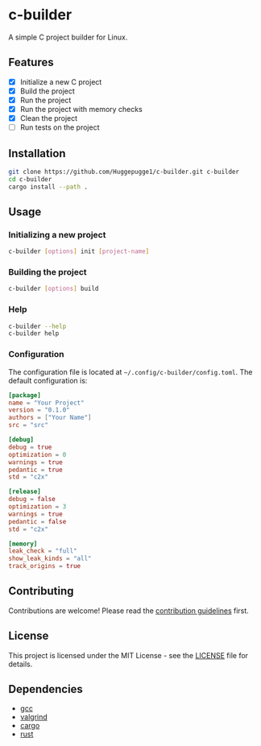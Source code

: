 # c-builder
A simple C project builder for Linux.

## Features
 - [x] Initialize a new C project
 - [x] Build the project
 - [x] Run the project
 - [x] Run the project with memory checks
 - [x] Clean the project
 - [ ] Run tests on the project

## Installation
```bash
git clone https://github.com/Huggepugge1/c-builder.git c-builder
cd c-builder
cargo install --path .
```

## Usage
### Initializing a new project
```bash
c-builder [options] init [project-name]
```

### Building the project
```bash
c-builder [options] build
```

### Help
```bash
c-builder --help
c-builder help
```

### Configuration
The configuration file is located at `~/.config/c-builder/config.toml`. The default configuration is:
```toml
[package]
name = "Your Project"
version = "0.1.0"
authors = ["Your Name"]
src = "src"

[debug]
debug = true
optimization = 0
warnings = true
pedantic = true
std = "c2x"

[release]
debug = false
optimization = 3
warnings = true
pedantic = false
std = "c2x"

[memory]
leak_check = "full"
show_leak_kinds = "all"
track_origins = true
```

## Contributing
Contributions are welcome! Please read the [contribution guidelines](CONTRIBUTING.md) first.

## License
This project is licensed under the MIT License - see the [LICENSE](LICENSE) file for details.

## Dependencies
 - [gcc](https://gcc.gnu.org/)
 - [valgrind](https://www.valgrind.org/)
 - [cargo](https://doc.rust-lang.org/cargo/)
 - [rust](https://www.rust-lang.org/)
